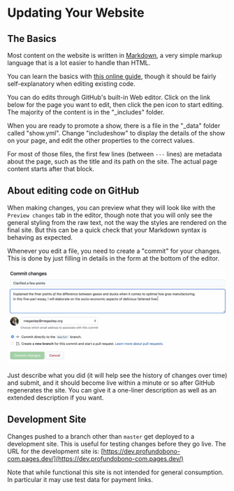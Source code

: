 # Updating Your Website

## The Basics

Most content on the website is written in [Markdown](https://en.wikipedia.org/wiki/Markdown), a very simple markup language that is a lot easier to handle than HTML.

You can learn the basics with [this online guide](https://www.markdownguide.org/basic-syntax/), though it should be fairly self-explanatory when editing existing code.

You can do edits through GitHub's built-in Web editor. Click on the link below for the page you want to edit, then click the pen icon to start editing. The majority of the content is in the "_includes" folder.

When you are ready to promote a show, there is a file in the "_data" folder called "show.yml". Change "includeshow" to display the details of the show on your page, and edit the other properties to the correct values.

For most of those files, the first few lines (between `---` lines) are metadata about the page, such as the title and its path on the site. The actual page content starts after that block.

## About editing code on GitHub

When making changes, you can preview what they will look like with the `Preview changes` tab in the editor, though note that you will only see the general styling from the raw text, not the way the styles are rendered on the final site. But this can be a quick check that your Markdown syntax is behaving as expected.

Whenever you edit a file, you need to create a "commit" for your changes. This is done by just filling in details in the form at the bottom of the editor.

![Making a commit](tutorial/commit.jpg)

Just describe what you did (it will help see the history of changes over time) and submit, and it should become live within a minute or so after GitHub regenerates the site. You can give it a one-liner description as well as an extended description if you want.

## Development Site

Changes pushed to a branch other than `master` get deployed to a development site. This is useful for testing changes before they go live. The URL for the development site is: [https://dev.profundobono-com.pages.dev/](https://dev.profundobono-com.pages.dev/)

Note that while functional this site is not intended for general consumption. In particular it may use test data for payment links.
